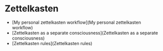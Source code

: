 # Zettelkasten

- [My personal zettelkasten workflow](My personal zettelkasten workflow)
- [Zettelkasten as a separate consciousness](Zettelkasten as a separate consciousness)
- [Zettelkasten rules](Zettelkasten rules)
